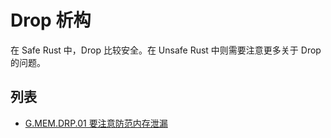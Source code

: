 # Drop 析构

在 Safe Rust 中，Drop 比较安全。在 Unsafe Rust 中则需要注意更多关于 Drop 的问题。 

## 列表

- [G.MEM.DRP.01 要注意防范内存泄漏](./drop/G.MEM.DRP.01.md)